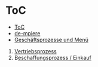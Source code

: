 # ToC

* [ToC](summary.md)
* [de-mpiere](de-mpiere.md)
* [Geschäftsprozesse und Menü](geschaeftsprozesse-und-menue.md)

1. [Vertriebsprozess](2.3-sales.md)
2. B[eschaffungsprozess / Einkauf](2.4-purchase.md)

